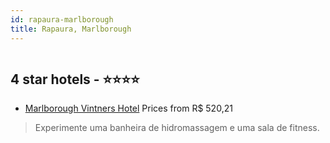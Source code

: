 ```yaml
---
id: rapaura-marlborough
title: Rapaura, Marlborough
---
```


<center><img src="https://i.travelapi.com/hotels/3000000/2030000/2023300/2023281/f79747ed_z.jpg" alt="" /></center>


##  4 star hotels - ⭐️⭐️⭐️⭐️

-    [Marlborough Vintners Hotel](https://us.hurb.com/hotels/rapaura/marlborough-vintners-hotel-HT-AT45?cmp=18055) Prices from R$ 520,21
   > Experimente uma banheira de hidromassagem e uma sala de fitness.
